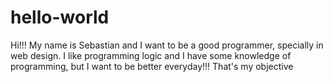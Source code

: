 # hello-world
Hi!!! My name is Sebastian and I want to be a good programmer, specially in web design. I like programming logic and I have some knowledge of programming, but I want to be better everyday!!! That's my objective
